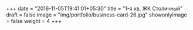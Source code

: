 +++
date = "2016-11-05T19:41:01+05:30"
title = "1-я кв, ЖК Столичный"
draft = false
image = "img/portfolio/business-card-26.jpg"
showonlyimage = false
weight = 4
+++

<!--more-->

